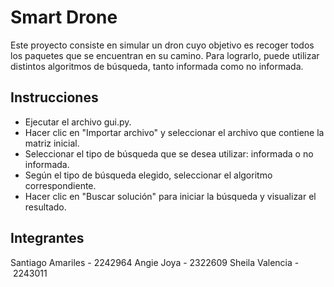 # Smart Drone

Este proyecto consiste en simular un dron cuyo objetivo es recoger todos los 
paquetes que se encuentran en su camino. Para lograrlo, puede utilizar distintos 
algoritmos de búsqueda, tanto informada como no informada.

## Instrucciones
- Ejecutar el archivo gui.py.
- Hacer clic en "Importar archivo" y seleccionar el archivo que contiene la matriz inicial.
- Seleccionar el tipo de búsqueda que se desea utilizar: informada o no informada.
- Según el tipo de búsqueda elegido, seleccionar el algoritmo correspondiente.
- Hacer clic en "Buscar solución" para iniciar la búsqueda y visualizar el resultado.

## Integrantes

Santiago Amariles - 2242964
Angie Joya - 2322609
Sheila Valencia - 2243011